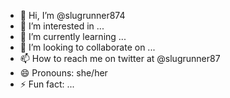 - 👋 Hi, I’m @slugrunner874
- 👀 I’m interested in ...
- 🌱 I’m currently learning ...
- 💞️ I’m looking to collaborate on ...
- 📫 How to reach me on twitter at @slugrunner87
- 😄 Pronouns: she/her
- ⚡ Fun fact: ...

<!---
slugrunner874/slugrunner874 is a ✨ special ✨ repository because its `README.md` (this file) appears on your GitHub profile.
You can click the Preview link to take a look at your changes.
--->
